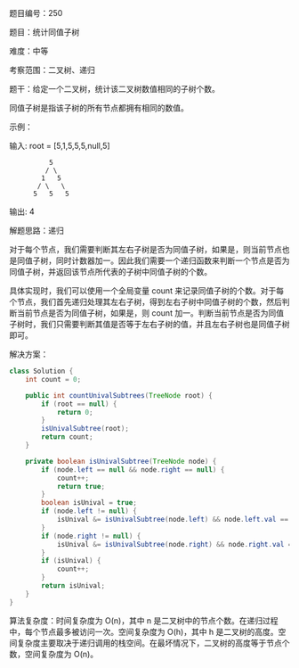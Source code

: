 题目编号：250

题目：统计同值子树

难度：中等

考察范围：二叉树、递归

题干：给定一个二叉树，统计该二叉树数值相同的子树个数。

同值子树是指该子树的所有节点都拥有相同的数值。

示例：

输入: root = [5,1,5,5,5,null,5]

              5
             / \
            1   5
           / \   \
          5   5   5

输出: 4

解题思路：递归

对于每个节点，我们需要判断其左右子树是否为同值子树，如果是，则当前节点也是同值子树，同时计数器加一。因此我们需要一个递归函数来判断一个节点是否为同值子树，并返回该节点所代表的子树中同值子树的个数。

具体实现时，我们可以使用一个全局变量 count 来记录同值子树的个数。对于每个节点，我们首先递归处理其左右子树，得到左右子树中同值子树的个数，然后判断当前节点是否为同值子树，如果是，则 count 加一。判断当前节点是否为同值子树时，我们只需要判断其值是否等于左右子树的值，并且左右子树也是同值子树即可。

解决方案：

```java
class Solution {
    int count = 0;

    public int countUnivalSubtrees(TreeNode root) {
        if (root == null) {
            return 0;
        }
        isUnivalSubtree(root);
        return count;
    }

    private boolean isUnivalSubtree(TreeNode node) {
        if (node.left == null && node.right == null) {
            count++;
            return true;
        }
        boolean isUnival = true;
        if (node.left != null) {
            isUnival &= isUnivalSubtree(node.left) && node.left.val == node.val;
        }
        if (node.right != null) {
            isUnival &= isUnivalSubtree(node.right) && node.right.val == node.val;
        }
        if (isUnival) {
            count++;
        }
        return isUnival;
    }
}
```

算法复杂度：时间复杂度为 O(n)，其中 n 是二叉树中的节点个数。在递归过程中，每个节点最多被访问一次。空间复杂度为 O(h)，其中 h 是二叉树的高度。空间复杂度主要取决于递归调用的栈空间。在最坏情况下，二叉树的高度等于节点个数，空间复杂度为 O(n)。